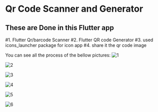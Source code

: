 # Qr Code Scanner and Generator



## These are Done in this Flutter app

#1. Flutter Qr/barcode Scanner
#2. Flutter QR code Generator
#3. used icons_launcher package for icon app 
#4. share it the qr code image

You can see all the process of the bellow pictures:
![1](https://user-images.githubusercontent.com/101446076/229433744-9ac3e785-cd79-4e91-a1b3-c1d171f59ba6.jpeg)


![2](https://user-images.githubusercontent.com/101446076/229433781-0d013b92-ebf7-4d93-8740-dcf79b5f57b4.jpeg)


![3](https://user-images.githubusercontent.com/101446076/229433798-846254db-61b9-4204-a776-32a3c91fa138.jpeg)


![4](https://user-images.githubusercontent.com/101446076/229433826-318f7a3c-b733-44ef-b1af-a642edd1feb4.jpeg)


![5](https://user-images.githubusercontent.com/101446076/229433870-16b364bb-1807-4df2-b633-3ef25786c17b.jpeg)


![6](https://user-images.githubusercontent.com/101446076/229434120-6fe25cd9-3aa3-4dfe-80c0-34b027ec8eb3.jpeg)

